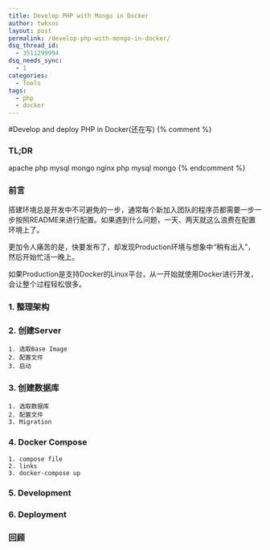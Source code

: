 ```yaml
---
title: Develop PHP with Mongo in Docker
author: twksos
layout: post
permalink: /develop-php-with-mongo-in-docker/
dsq_thread_id:
  - 3511299994
dsq_needs_sync:
  - 1
categories:
  - Tools
tags:
  - php
  - docker
---
```

#Develop and deploy PHP in Docker(还在写)
{% comment %}
### TL;DR

apache php mysql mongo 
nginx php mysql mongo
{% endcomment %}

### 前言

搭建环境总是开发中不可避免的一步，通常每个新加入团队的程序员都需要一步一步按照README来进行配置。如果遇到什么问题，一天、两天就这么浪费在配置环境上了。

更加令人痛苦的是，快要发布了，却发现Production环境与想象中“稍有出入”，然后开始忙活一晚上。

如果Production是支持Docker的Linux平台，从一开始就使用Docker进行开发，会让整个过程轻松很多。

### 1. 整理架构
### 2. 创建Server
    1. 选取Base Image
    2. 配置文件
    3. 启动

### 3. 创建数据库
    1. 选取数据库
    2. 配置文件
    3. Migration

### 4. Docker Compose
    1. compose file
    2. links
    3. docker-compose up

### 5. Development
### 6. Deployment

### 回顾
